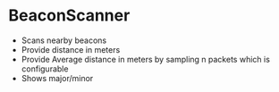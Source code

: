 # BeaconScanner

- Scans nearby beacons
- Provide distance in meters
- Provide Average distance in meters by sampling n packets which is configurable
- Shows major/minor
